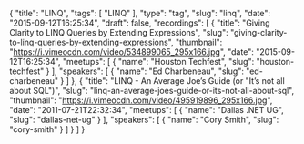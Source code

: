 {
  "title": "LINQ",
  "tags": [
    "LINQ"
  ],
  "type": "tag",
  "slug": "linq",
  "date": "2015-09-12T16:25:34",
  "draft": false,
  "recordings": [
    {
      "title": "Giving Clarity to LINQ Queries by Extending Expressions",
      "slug": "giving-clarity-to-linq-queries-by-extending-expressions",
      "thumbnail": "https://i.vimeocdn.com/video/534899065_295x166.jpg",
      "date": "2015-09-12T16:25:34",
      "meetups": [
        {
          "name": "Houston Techfest",
          "slug": "houston-techfest"
        }
      ],
      "speakers": [
        {
          "name": "Ed Charbeneau",
          "slug": "ed-charbeneau"
        }
      ]
    },
    {
      "title": "LINQ - An Average Joe’s Guide (or \"It’s not all about SQL\")",
      "slug": "linq-an-average-joes-guide-or-its-not-all-about-sql",
      "thumbnail": "https://i.vimeocdn.com/video/495919896_295x166.jpg",
      "date": "2011-07-21T22:32:34",
      "meetups": [
        {
          "name": "Dallas .NET UG",
          "slug": "dallas-net-ug"
        }
      ],
      "speakers": [
        {
          "name": "Cory Smith",
          "slug": "cory-smith"
        }
      ]
    }
  ]
}